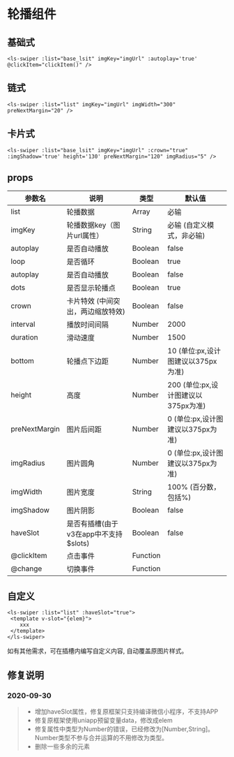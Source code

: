 # 轮播组件

## 基础式
```
<ls-swiper :list="base_lsit" imgKey="imgUrl" :autoplay='true' @clickItem="clickItem()" />
```

## 链式
```
<ls-swiper :list="list" imgKey="imgUrl" imgWidth="300" preNextMargin="20" />
```

## 卡片式
```
<ls-swiper :list="base_lsit" imgKey="imgUrl" :crown="true" :imgShadow='true' height='130' preNextMargin="120" imgRadius="5" />
```

## props
|参数名            |  说明                                              | 类型        |   默认值     |
|-----------------|---------------------------------------------------|-------------|------------|
|list             |  轮播数据                                          | Array       |  必输        |
|imgKey           |  轮播数据key（图片url属性）                         | String      |  必输  (自定义模式，非必输)|
|autoplay         |  是否自动播放                                      | Boolean     |  false|
|loop             |  是否循环                                          | Boolean     |  true|
|autoplay         |  是否自动播放                                      | Boolean     |  false|
|dots             |  是否显示轮播点                                    | Boolean     |  true|
|crown            |  卡片特效 (中间突出，两边缩放特效)                   | Boolean     |  false|
|interval         |  播放时间间隔                                      | Number      |  2000|
|duration         |  滑动速度                                          | Number      |  1500|
|bottom           |  轮播点下边距                                      | Number      |  10    (单位:px,设计图建议以375px为准)|
|height           |  高度                                              | Number      |  200   (单位:px,设计图建议以375px为准)|
|preNextMargin    |  图片后间距                                        | Number      |  0     (单位:px,设计图建议以375px为准)|
|imgRadius        |  图片圆角                                          | Number      |  0     (单位:px,设计图建议以375px为准)|
|imgWidth         |  图片宽度                                          | String      |  100%   (百分数，包括%)|
|imgShadow        |  图片阴影                                          | Boolean     | false|
|haveSlot         |  是否有插槽(由于v3在app中不支持$slots)               | Boolean     | false|
|@clickItem       |  点击事件                                          | Function    |      |
|@change          |  切换事件                                          | Function    |       |

## 自定义
```
<ls-swiper :list="list" :haveSlot="true">
 <template v-slot="{elem}">
	xxx
 </template>
</ls-swiper>
```
如有其他需求，可在插槽内编写自定义内容, 自动覆盖原图片样式。  


## 修复说明
### 2020-09-30
>- 增加haveSlot属性，修复原框架只支持编译微信小程序，不支持APP
>- 修复原框架使用uniapp预留变量data，修改成elem
>- 修复属性中类型为Number的错误，已经修改为[Number,String]。Number类型不参与合并运算的不用修改为类型。
>- 删除一些多余的元素

